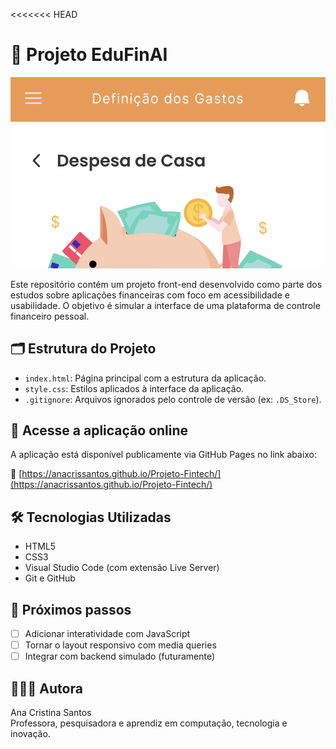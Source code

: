 <<<<<<< HEAD
# 💸 Projeto EduFinAI

<p align="center">
  <img src="img/banner-edufinai.png" alt="Interface do EduFinAI" width="600"/>
</p>


Este repositório contém um projeto front-end desenvolvido como parte dos estudos sobre aplicações financeiras com foco em acessibilidade e usabilidade. O objetivo é simular a interface de uma plataforma de controle financeiro pessoal.

## 🗂️ Estrutura do Projeto

- `index.html`: Página principal com a estrutura da aplicação.
- `style.css`: Estilos aplicados à interface da aplicação.
- `.gitignore`: Arquivos ignorados pelo controle de versão (ex: `.DS_Store`).

## 🚀 Acesse a aplicação online

A aplicação está disponível publicamente via GitHub Pages no link abaixo:

🔗 [https://anacrissantos.github.io/Projeto-Fintech/](https://anacrissantos.github.io/Projeto-Fintech/)

## 🛠️ Tecnologias Utilizadas

- HTML5  
- CSS3  
- Visual Studio Code (com extensão Live Server)  
- Git e GitHub

## 🔮 Próximos passos

- [ ] Adicionar interatividade com JavaScript  
- [ ] Tornar o layout responsivo com media queries  
- [ ] Integrar com backend simulado (futuramente)

## 👩🏽‍💻 Autora

Ana Cristina Santos  
Professora, pesquisadora e aprendiz em computação, tecnologia e inovação.